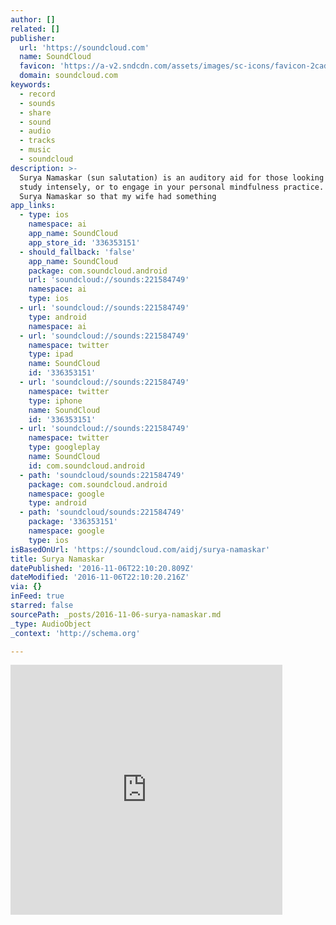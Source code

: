 ```yaml
---
author: []
related: []
publisher:
  url: 'https://soundcloud.com'
  name: SoundCloud
  favicon: 'https://a-v2.sndcdn.com/assets/images/sc-icons/favicon-2cadd14b.ico'
  domain: soundcloud.com
keywords:
  - record
  - sounds
  - share
  - sound
  - audio
  - tracks
  - music
  - soundcloud
description: >-
  Surya Namaskar (sun salutation) is an auditory aid for those looking to relax,
  study intensely, or to engage in your personal mindfulness practice. I mixed
  Surya Namaskar so that my wife had something
app_links:
  - type: ios
    namespace: ai
    app_name: SoundCloud
    app_store_id: '336353151'
  - should_fallback: 'false'
    app_name: SoundCloud
    package: com.soundcloud.android
    url: 'soundcloud://sounds:221584749'
    namespace: ai
    type: ios
  - url: 'soundcloud://sounds:221584749'
    type: android
    namespace: ai
  - url: 'soundcloud://sounds:221584749'
    namespace: twitter
    type: ipad
    name: SoundCloud
    id: '336353151'
  - url: 'soundcloud://sounds:221584749'
    namespace: twitter
    type: iphone
    name: SoundCloud
    id: '336353151'
  - url: 'soundcloud://sounds:221584749'
    namespace: twitter
    type: googleplay
    name: SoundCloud
    id: com.soundcloud.android
  - path: 'soundcloud/sounds:221584749'
    package: com.soundcloud.android
    namespace: google
    type: android
  - path: 'soundcloud/sounds:221584749'
    package: '336353151'
    namespace: google
    type: ios
isBasedOnUrl: 'https://soundcloud.com/aidj/surya-namaskar'
title: Surya Namaskar
datePublished: '2016-11-06T22:10:20.809Z'
dateModified: '2016-11-06T22:10:20.216Z'
via: {}
inFeed: true
starred: false
sourcePath: _posts/2016-11-06-surya-namaskar.md
_type: AudioObject
_context: 'http://schema.org'

---
```

<iframe src="https://cdn.embedly.com/widgets/media.html?src=https%3A%2F%2Fw.soundcloud.com%2Fplayer%2F%3Furl%3Dhttps%253A%252F%252Fapi.soundcloud.com%252Ftracks%252F221584749%26auto_play%3Dfalse%26show_artwork%3Dtrue%26visual%3Dtrue%26origin%3Dtwitter&amp;src_secure=1&amp;url=https%3A%2F%2Fsoundcloud.com%2Faidj%2Fsurya-namaskar&amp;image=https%3A%2F%2Fi1.sndcdn.com%2Fartworks-000127978306-35slf9-t500x500.jpg&amp;key=b7d04c9b404c499eba89ee7072e1c4f7&amp;type=text%2Fhtml&amp;schema=soundcloud" width="435" height="400" scrolling="no" frameborder="0" allowfullscreen="" style=""></iframe>